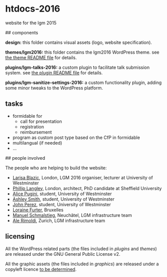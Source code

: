 # htdocs-2016

website for the lgm 2015

## components

**design:** this folder contains visual assets (logo, website specification).

**themes/lgm2016:** this folder contains the lgm2016 WordPress theme. see [the theme README file](themes/lgm2016/README.md) for details.

**plugins/lgm-talks-2016:** a custom plugin to facilitate talk submission system. see [the plugin README file](plugins/lgm-talks-2016/README.md) for details.

**plugins/lgm-sanitize-settings-2016:** a custom functionality plugin, adding some minor tweaks to the WordPress platform.

## tasks

- formidable for
  - call for presentation
  - registration
  - reimbursement
- program as custom post type based on the CfP in formidable
- multilangual (if needed)
- ...

## people involved

The people who are helping to build the website:

- [Larisa Blazic](https://github.com/barbarogenius), London, LGM 2016 organiser, lecturer at University of Westminster
- [Phillip Langley](https://github.com/phiLangley), London, architect, PhD candidate at Sheffield University
- [Alice Pugini](https://github.com/Alicepugini), student, University of Westminster
- [Ashley Smith](https://github.com/ashsmith27), student, University of Westminster
- [John Perez](https://github.com/jperezgraphics), student, University of Westminster
- [Loraine Furter](https://github.com/furter), Bruxelles
- [Manuel Schmalstieg](https://github.com/ms-studio), Neuchâtel, LGM infrastructure team
- [Ale Rimoldi](https://github.com/aoloe), Zurich, LGM infrastructure team

## licensing

All the WordPress related parts (the files included in *plugins* and *themes*) are released under the GNU General Public License v2.

All the graphic assets (the files included in *graphics*) are released under a copyleft licence [to be determined](https://github.com/libregraphicsmeeting/htdocs-2016/issues/4).
